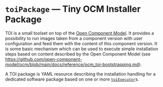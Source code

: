 # `toiPackage` &#8212; Tiny OCM Installer Package

TOI is a small toolset on top of the [Open Component Model](../../01-model/01-model.md).
It provides a possibility to run images taken from a component version with user
configuration and feed them with the content of this component version.
It is some basic mechanism which can be used to execute simple installation
steps based on content described by the Open Component Model
(see https://github.com/open-component-model/ocm/blob/main/docs/reference/ocm_toi-bootstrapping.md).

A TOI package is YAML resource describing the installation handling
for a dedicated software package based on one or more
[`toiExecutor`](toiexecutor.md)s.
